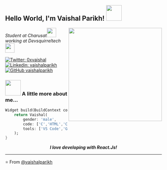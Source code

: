 <h2> Hello World, I'm Vaishal Parikh! <img src="https://media.giphy.com/media/mGcNjsfWAjY5AEZNw6/giphy.gif" width="50"></h2>
<img align='right' src="https://images.squarespace-cdn.com/content/v1/5769fc401b631bab1addb2ab/1541580611624-TE64QGKRJG8SWAIUS7NS/ke17ZwdGBToddI8pDm48kPoswlzjSVMM-SxOp7CV59BZw-zPPgdn4jUwVcJE1ZvWQUxwkmyExglNqGp0IvTJZamWLI2zvYWH8K3-s_4yszcp2ryTI0HqTOaaUohrI8PI6FXy8c9PWtBlqAVlUS5izpdcIXDZqDYvprRqZ29Pw0o/coding-freak.gif" width="300">
<p><em>Student at Charusat<img src="https://media.giphy.com/media/fYSnHlufseco8Fh93Z/giphy.gif" width="30"></br>working at Devsquirreltech<img src="https://media.giphy.com/media/WUlplcMpOCEmTGBtBW/giphy.gif" width="30"> 
</em></p>

[![Twitter: 0xvaishal](https://img.shields.io/twitter/follow/0xvaishal?style=social)](https://twitter.com/0xvaishal)
[![Linkedin: vaishalparikh](https://img.shields.io/badge/-vaishalparikh-blue?style=flat-square&logo=Linkedin&logoColor=white&link=https://www.linkedin.com/in/vaishalparikh/)](https://www.linkedin.com/in/vaishalparikh/)
[![GitHub vaishalparikh](https://img.shields.io/github/followers/vaishalparikh?label=vaishalparikhvaishalparikh&style=social)](https://github.com/vaishalparikh)


### <img src="https://media.giphy.com/media/VgCDAzcKvsR6OM0uWg/giphy.gif" width="50"> A little more about me...  

```dart
Widget build(BuildContext context){
    return Vaishal(
        gender: 'male',
        code: ['C','HTML','CSS','Java','Python','Javascript','Solidity'],
        tools: ['VS Code','GCP','Remix','Figma'],
    );
}
```

<center><em><b>I love developing with React.Js!</b></em></center>

---

⭐️ From [@vaishalparikh](https://github.com/vaishalparikh)
